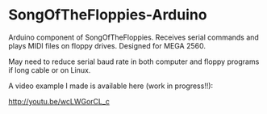# SongOfTheFloppies-Arduino
Arduino component of SongOfTheFloppies. Receives serial commands and plays MIDI files on floppy drives.
Designed for MEGA 2560.

May need to reduce serial baud rate in both computer and floppy programs if long cable or on Linux.

A video example I made is available here (work in progress!!):

http://youtu.be/wcLWGorCL_c
